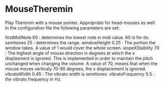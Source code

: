 # MouseTheremin
Play Theremin with a mouse pointer. Appropriate for head-mouses as well
In the configuration file the following parameters are set:

firstMidiNote 60 : determines the lowest note in midi value. 60 is for do.
semitones 25 : determines the range.
windowHeight 0.25 : The portion the window takes. A value of 1 would cover the whole screen.
slopeXStability 70 : The highest angle of mouse direction in degrees at which the x displasment is ignored. This is implemented in order to maintain the pitch unchanged when changing the volume. A value of 70, means that when the mouse moves verticaly 70-90 degrees, the x displacement is ignored.
vibratoWidth 0.45 : The vibrato width is semitones.
vibratoFrequency 5.5 : the vibrato frequency in Hz.
